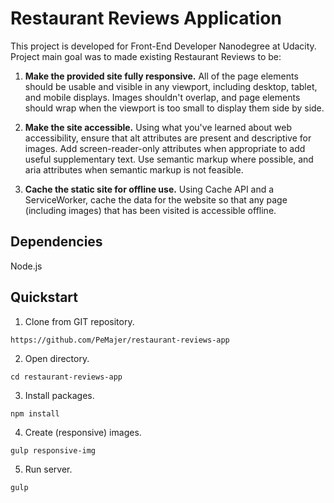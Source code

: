 # Restaurant Reviews Application

This project is developed for Front-End Developer Nanodegree at Udacity. Project main goal was to made existing Restaurant Reviews to be:

1. **Make the provided site fully responsive.** All of the page elements should be usable and visible in any viewport, including desktop, tablet, and mobile displays. Images shouldn't overlap, and page elements should wrap when the viewport is too small to display them side by side.

2. **Make the site accessible.** Using what you've learned about web accessibility, ensure that alt attributes are present and descriptive for images. Add screen-reader-only attributes when appropriate to add useful supplementary text. Use semantic markup where possible, and aria attributes when semantic markup is not feasible.

3. **Cache the static site for offline use.** Using Cache API and a ServiceWorker, cache the data for the website so that any page (including images) that has been visited is accessible offline.

## Dependencies

Node.js

## Quickstart

1. Clone from GIT repository.
```
https://github.com/PeMajer/restaurant-reviews-app
```
2. Open directory.
```
cd restaurant-reviews-app
```
3. Install packages.
```
npm install
```
4. Create (responsive) images.
```
gulp responsive-img
```
5. Run server.
```
gulp
``` 

